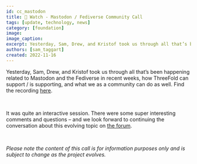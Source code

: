 ```yaml
---
id: cc_mastodon
title: 👀 Watch - Mastodon / Fediverse Community Call
tags: [update, technology, news]
category: [foundation]
image: 
image_caption: 
excerpt: Yesterday, Sam, Drew, and Kristof took us through all that’s been happening related to Mastodon and the Fediverse in recent weeks, how ThreeFold can support / is supporting, and what we as a community can do as well.
authors: [sam_taggart]
created: 2022-11-16
---
```


Yesterday, Sam, Drew, and Kristof took us through all that’s been happening related to Mastodon and the Fediverse in recent weeks, how ThreeFold can support / is supporting, and what we as a community can do as well. Find the recording [here](https://forum.threefold.io/t/mastodon-the-fediverse-community-call-recording/3522).

<br/>

It was quite an interactive session. There were some super interesting comments and questions – and we look forward to continuing the conversation about this evolving topic on [the forum](https://forum.threefold.io/c/threefold-grid-utilization/fediverse/).

<br/>

_Please note the content of this call is for information purposes only and is subject to change as the project evolves._